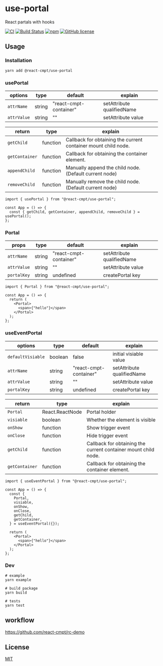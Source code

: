 # use-portal

React partals with hooks

[![CI](https://github.com/react-cmpt/use-portal/workflows/CI/badge.svg?branch=master)](https://github.com/react-cmpt/use-portal/actions?query=workflow%3ACI)
[![Build Status](https://travis-ci.org/react-cmpt/use-portal.svg?branch=master)](https://travis-ci.org/react-cmpt/use-portal)
[![npm](https://img.shields.io/npm/v/@react-cmpt/use-portal.svg)](https://www.npmjs.com/package/@react-cmpt/use-portal)
[![GitHub license](https://img.shields.io/github/license/react-cmpt/use-portal)](https://github.com/react-cmpt/use-portal/blob/master/LICENSE)

## Usage

### Installation

```shell
yarn add @react-cmpt/use-portal
```

### usePortal

| options     | type   | default                | explain                    |
| ----------- | ------ | ---------------------- | -------------------------- |
| `attrName`  | string | "react-cmpt-container" | setAttribute qualifiedName |
| `attrValue` | string | ""                     | setAttribute value         |

| return         | type     | explain                                                        |
| -------------- | -------- | -------------------------------------------------------------- |
| `getChild`     | function | Callback for obtaining the current container mount child node. |
| `getContainer` | function | Callback for obtaining the container element.                  |
| `appendChild`  | function | Manually append the child node. (Default current node)         |
| `removeChild`  | function | Manually remove the child node. (Default current node)         |

```tsx
import { usePortal } from "@react-cmpt/use-portal";

const App = () => {
  const { getChild, getContainer, appendChild, removeChild } = usePortal();
};
```

### Portal

| props       | type   | default                | explain                    |
| ----------- | ------ | ---------------------- | -------------------------- |
| `attrName`  | string | "react-cmpt-container" | setAttribute qualifiedName |
| `attrValue` | string | ""                     | setAttribute value         |
| `portalKey` | string | undefined              | createPortal key           |

```tsx
import { Portal } from "@react-cmpt/use-portal";

const App = () => {
  return (
    <Portal>
      <span>{"hello"}</span>
    </Portal>
  );
};
```

### useEventPortal

| options           | type    | default                | explain                    |
| ----------------- | ------- | ---------------------- | -------------------------- |
| `defaultVisiable` | boolean | false                  | initial visiable value     |
| `attrName`        | string  | "react-cmpt-container" | setAttribute qualifiedName |
| `attrValue`       | string  | ""                     | setAttribute value         |
| `portalKey`       | string  | undefined              | createPortal key           |

| return         | type            | explain                                                        |
| -------------- | --------------- | -------------------------------------------------------------- |
| `Portal`       | React.ReactNode | Portal holder                                                  |
| `visiable`     | boolean         | Whether the element is visible                                 |
| `onShow`       | function        | Show trigger event                                             |
| `onClose`      | function        | Hide trigger event                                             |
| `getChild`     | function        | Callback for obtaining the current container mount child node. |
| `getContainer` | function        | Callback for obtaining the container element.                  |

```tsx
import { useEventPortal } from "@react-cmpt/use-portal";

const App = () => {
  const {
    Portal,
    visiable,
    onShow,
    onClose,
    getChild,
    getContainer,
  } = useEventPortal({});

  return (
    <Portal>
      <span>{"hello"}</span>
    </Portal>
  );
};
```

### Dev

```shell
# example
yarn example

# build package
yarn build

# tests
yarn test
```

## workflow

https://github.com/react-cmpt/rc-demo

## License

[MIT](./LICENSE)
